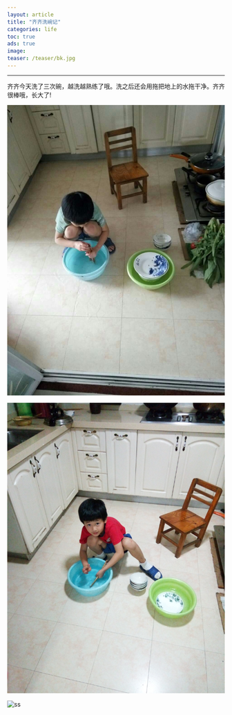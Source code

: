 ```yaml
---
layout: article
title: "齐齐洗碗记"
categories: life
toc: true
ads: true
image:
teaser: /teaser/bk.jpg
---
```


---

齐齐今天洗了三次碗，越洗越熟练了哦。洗之后还会用拖把地上的水拖干净。齐齐很棒哦，长大了!

![ss](https://github.com/storage201602/storage201602/blob/master/chentianqi2016/_posts/life/2016-04-09-2129life.md/0409_32.jpg?raw=true)

![ss](https://github.com/storage201602/storage201602/blob/master/chentianqi2016/_posts/life/2016-04-09-2129life.md/0409_33.jpg?raw=true)

![ss](https://github.com/storage201602/storage201602/blob/master/chentianqi2016/_posts/life/2016-04-09-2129life.md/0409_34.jpg?raw=true)
